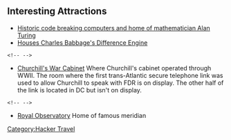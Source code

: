 ## Interesting Attractions

-   [Historic code breaking computers and home of mathematician Alan
    Turing](http://www.bletchleypark.org.uk/)
-   [Houses Charles Babbage's Difference
    Engine](http://www.sciencemuseum.org.uk/)

```{=html}
<!-- -->
```
-   [Churchill's War
    Cabinet](http://cwr.iwm.org.uk/server/show/ConWebDoc.5795) Where
    Churchill's cabinet operated through WWII. The room where the first
    trans-Atlantic secure telephone link was used to allow Churchill to
    speak with FDR is on display. The other half of the link is located
    in DC but isn't on display.

```{=html}
<!-- -->
```
-   [Royal Observatory](http://www.nmm.ac.uk/places/royal-observatory/)
    Home of famous meridian

[Category:Hacker Travel](Category:Hacker_Travel)
